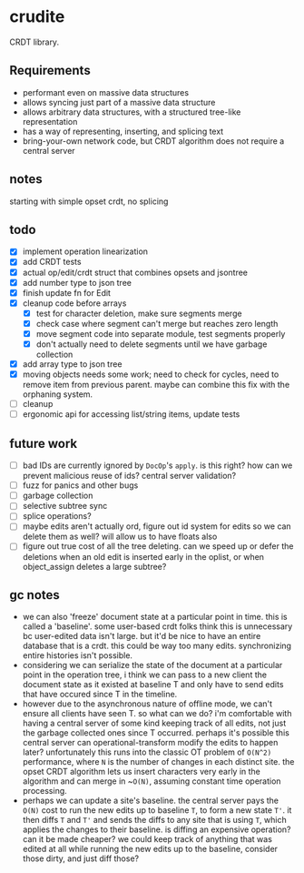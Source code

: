 # crudite

CRDT library.

## Requirements

- performant even on massive data structures
- allows syncing just part of a massive data structure
- allows arbitrary data structures, with a structured tree-like representation
- has a way of representing, inserting, and splicing text
- bring-your-own network code, but CRDT algorithm does not require a central server

## notes

starting with simple opset crdt, no splicing


## todo

- [x] implement operation linearization
- [x] add CRDT tests
- [x] actual op/edit/crdt struct that combines opsets and jsontree
- [x] add number type to json tree
- [x] finish update fn for Edit
- [x] cleanup code before arrays
  - [x] test for character deletion, make sure segments merge
  - [x] check case where segment can't merge but reaches zero length
  - [x] move segment code into separate module, test segments properly
  - [x] don't actually need to delete segments until we have garbage collection
- [x] add array type to json tree
- [x] moving objects needs some work; need to check for cycles, need to remove item from previous parent. maybe can combine this fix with the orphaning system.
- [ ] cleanup
- [ ] ergonomic api for accessing list/string items, update tests

## future work

- [ ] bad IDs are currently ignored by `DocOp`'s `apply`. is this right? how can we prevent malicious reuse of ids? central server validation?
- [ ] fuzz for panics and other bugs
- [ ] garbage collection
- [ ] selective subtree sync
- [ ] splice operations?
- [ ] maybe edits aren't actually ord, figure out id system for edits so we can delete them as well? will allow us to have floats also
- [ ] figure out true cost of all the tree deleting. can we speed up or defer the deletions when an old edit is inserted early in the oplist, or when object_assign deletes a large subtree?

## gc notes

- we can also 'freeze' document state at a particular point in time. this is called a 'baseline'. some user-based crdt folks think this is unnecessary bc user-edited data isn't large. but it'd be nice to have an entire database that is a crdt. this could be way too many edits. synchronizing entire histories isn't possible.
- considering we can serialize the state of the document at a particular point in the operation tree, i think we can pass to a new client the document state as it existed at baseline T and only have to send edits that have occured since T in the timeline.
- however due to the asynchronous nature of offline mode, we can't ensure all clients have seen T. so what can we do? i'm comfortable with having a central server of some kind keeping track of all edits, not just the garbage collected ones since T occurred. perhaps it's possible this central server can operational-transform modify the edits to happen later? unfortunately this runs into the classic OT problem of `O(N^2)` performance, where `N` is the number of changes in each distinct site. the opset CRDT algorithm lets us insert characters very early in the algorithm and can merge in ~`O(N)`, assuming constant time operation processing.
- perhaps we can update a site's baseline. the central server pays the `O(N)` cost to run the new edits up to baseline `T`, to form a new state `T'`. it then diffs `T` and `T'` and sends the diffs to any site that is using `T`, which applies the changes to their baseline. is diffing an expensive operation? can it be made cheaper? we could keep track of anything that was edited at all while running the new edits up to the baseline, consider those dirty, and just diff those?
